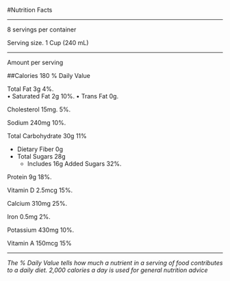 #Nutrition Facts
___

8 servings per container

Serving size. 1 Cup (240 mL)

___ 

Amount per serving

##Calories 180
% Daily Value 

Total Fat 3g  4%.  
• Saturated Fat 2g  10%. 
• Trans Fat 0g. 

Cholesterol 15mg. 5%.

Sodium 240mg 10%. 

Total Carbohydrate 30g 11%

  + Dietary Fiber 0g
  + Total Sugars 28g 
    + Includes 16g Added Sugars 32%. 

Protein 9g  18%. 

Vitamin D 2.5mcg  15%. 

Calcium 310mg  25%. 

Iron 0.5mg  2%. 

Potassium 430mg 10%. 

Vitamin A 150mcg  15%  


---  

*The % Daily Value tells how much a nutrient in a serving of food contributes to a daily diet. 2,000 calories a day is used for general nutrition advice*
 


